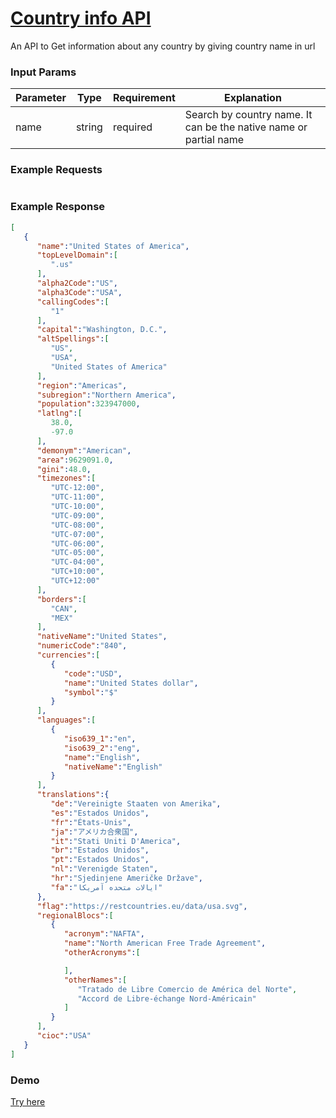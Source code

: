 # [Country info API](https://apishub.com/abdulqadir/country-info)

An API to Get information about any country by giving country name in url

### Input Params
Parameter | Type | Requirement | Explanation |
|---|---|---|---|
| name | string | required | Search by country name. It can be the native name or partial name |


### Example Requests

```json
```

### Example Response

```json
[
   {
      "name":"United States of America",
      "topLevelDomain":[
         ".us"
      ],
      "alpha2Code":"US",
      "alpha3Code":"USA",
      "callingCodes":[
         "1"
      ],
      "capital":"Washington, D.C.",
      "altSpellings":[
         "US",
         "USA",
         "United States of America"
      ],
      "region":"Americas",
      "subregion":"Northern America",
      "population":323947000,
      "latlng":[
         38.0,
         -97.0
      ],
      "demonym":"American",
      "area":9629091.0,
      "gini":48.0,
      "timezones":[
         "UTC-12:00",
         "UTC-11:00",
         "UTC-10:00",
         "UTC-09:00",
         "UTC-08:00",
         "UTC-07:00",
         "UTC-06:00",
         "UTC-05:00",
         "UTC-04:00",
         "UTC+10:00",
         "UTC+12:00"
      ],
      "borders":[
         "CAN",
         "MEX"
      ],
      "nativeName":"United States",
      "numericCode":"840",
      "currencies":[
         {
            "code":"USD",
            "name":"United States dollar",
            "symbol":"$"
         }
      ],
      "languages":[
         {
            "iso639_1":"en",
            "iso639_2":"eng",
            "name":"English",
            "nativeName":"English"
         }
      ],
      "translations":{
         "de":"Vereinigte Staaten von Amerika",
         "es":"Estados Unidos",
         "fr":"États-Unis",
         "ja":"アメリカ合衆国",
         "it":"Stati Uniti D'America",
         "br":"Estados Unidos",
         "pt":"Estados Unidos",
         "nl":"Verenigde Staten",
         "hr":"Sjedinjene Američke Države",
         "fa":"ایالات متحده آمریکا"
      },
      "flag":"https://restcountries.eu/data/usa.svg",
      "regionalBlocs":[
         {
            "acronym":"NAFTA",
            "name":"North American Free Trade Agreement",
            "otherAcronyms":[

            ],
            "otherNames":[
               "Tratado de Libre Comercio de América del Norte",
               "Accord de Libre-échange Nord-Américain"
            ]
         }
      ],
      "cioc":"USA"
   }
]
```
### Demo
[Try here](https://apishub.com/abdulqadir/country-info)
